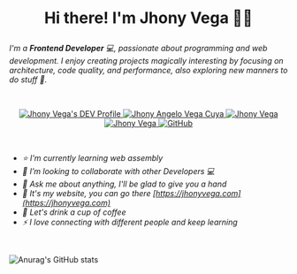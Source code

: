 
<h1>
  <p align="center">
     Hi there! I'm Jhony Vega 👨👋
  </p>
</h1>

*I'm a **Frontend Developer** 💻, passionate about programming and web development. I enjoy creating projects magically interesting by focusing on architecture, code quality, and performance, also exploring new manners to do stuff 🚀.*

</br>

<p align="center">
  <a href="https://dev.to/jhony">
    <img src="https://img.shields.io/badge/dev.to-0A0A0A?style=for-the-badge&logo=dev.to&logoColor=white" alt="Jhony Vega's DEV Profile">
  </a>
  <a href="https://www.linkedin.com/in/jhony-vega/">
    <img src="https://img.shields.io/badge/LinkedIn-0077B5?style=for-the-badge&logo=linkedin&logoColor=white" alt="Jhony Angelo Vega Cuya">
  </a>
  <a href="https://twitter.com/JhonyV01">
    <img src="https://img.shields.io/badge/Twitter-1DA1F2?style=for-the-badge&logo=twitter&logoColor=white" alt="Jhony Vega" >
  </a>
  <a href="https://mail.google.com/mail/?view=cm&fs=1&tf=1&to=jhonyvega.dev@gmail.com" target="_blank">
    <img src="https://img.shields.io/badge/Gmail-D14836?style=for-the-badge&logo=gmail&logoColor=white" alt="Jhony Vega" >
  </a>
  <a href="https://jhonyvega.com" target="_blank">
    <img alt="GitHub" src="https://img.shields.io/badge/github%20-%23121011.svg?&style=for-the-badge&logo=github&logoColor=white" alt="Portfolio" />
  </a>
 </p>

</br>

- *⭐ I’m currently learning web assembly*
- *🤖 I’m looking to collaborate with other Developers 💻*
- *🤗 Ask me about anything, I'll be glad to give you a hand*
- *🚀 It's my website, you can go there [https://jhonyvega.com](https://jhonyvega.com)*
- *🍵 Let's drink a cup of coffee*
- *⚡ I love connecting with different people and keep learning*

</br>

![Anurag's GitHub stats](https://github-readme-stats.vercel.app/api?username=jhony-v&show_icons=true&layout=compact&theme=dark)
